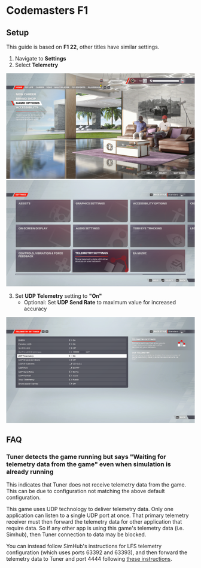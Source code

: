 # Codemasters F1

## Setup

This guide is based on **F1 22**, other titles have similar settings.

1. Navigate to **Settings**
2. Select **Telemetry** 

![](assets/f1_telemetry_1.png)
![](assets/f1_telemetry_2.png)

3. Set **UDP Telemetry** setting to **"On"**
    - Optional: Set **UDP Send Rate** to maximum value for increased accuracy

![](assets/f1_telemetry_3.png)

## FAQ

### Tuner detects the game running but says "Waiting for telemetry data from the game" even when simulation is already running

This indicates that Tuner does not receive telemetry data from the game. This can be due to configuration not matching
the above default configuration.

This game uses UDP technology to deliver telemetry data. Only one application can listen to a single UDP port at once.
That primary telemetry receiver must then forward the telemetry data for other application that require data.
So if any other app is using this game's telemetry data (i.e. Simhub), then Tuner connection to data may be blocked.

You can instead follow SimHub's instructions for LFS telemetry configuration (which uses ports 63392 and 63393),
and then forward the telemetry data to Tuner and port 4444 following [these instructions](https://github.com/SHWotever/SimHub/wiki/Sharing-UDP-data-with-other-applications).